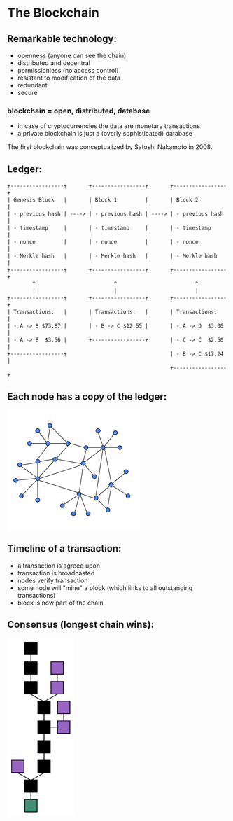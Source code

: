 # The Blockchain


## Remarkable technology:
  - openness (anyone can see the chain)
  - distributed and decentral
  - permissionless (no access control)
  - resistant to modification of the data
  - redundant
  - secure


### blockchain = open, distributed, database
  - in case of cryptocurrencies the data are monetary transactions
  - a private blockchain is just a (overly sophisticated) database


The first blockchain was conceptualized by Satoshi Nakamoto in 2008.

## Ledger:

    +-----------------+       +-----------------+       +-----------------+
    | Genesis Block   |       | Block 1         |       | Block 2         |
    | - previous hash | ----> | - previous hash | ----> | - previous hash |
    | - timestamp     |       | - timestamp     |       | - timestamp     |
    | - nonce         |       | - nonce         |       | - nonce         |
    | - Merkle hash   |       | - Merkle hash   |       | - Merkle hash   |
    +-----------------+       +-----------------+       +-----------------+
            ^                         ^                         ^
            |                         |                         |
    +-----------------+       +-----------------+       +-----------------+
    | Transactions:   |       | Transactions:   |       | Transactions:   |
    | - A -> B $73.87 |       | - B -> C $12.55 |       | - A -> D  $3.00 |
    | - A -> B  $3.56 |       +-----------------+       | - C -> C  $2.50 |
    +-----------------+                                 | - B -> C $17.24 |
                                                        +-----------------+


## Each node has a copy of the ledger:

<img src="./decentralized-network.png" width="304" height="273" />


## Timeline of a transaction:
  - a transaction is agreed upon
  - transaction is broadcasted
  - nodes verify transaction
  - some node will "mine" a block (which links to all outstanding transactions)
  - block is now part of the chain


## Consensus (longest chain wins):

<img src="./chain.svg" width="153" height="406" />
